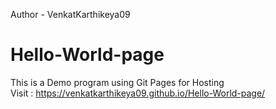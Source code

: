 Author - VenkatKarthikeya09

# Hello-World-page
This is a Demo program using Git Pages for Hosting  
Visit :
https://venkatkarthikeya09.github.io/Hello-World-page/
